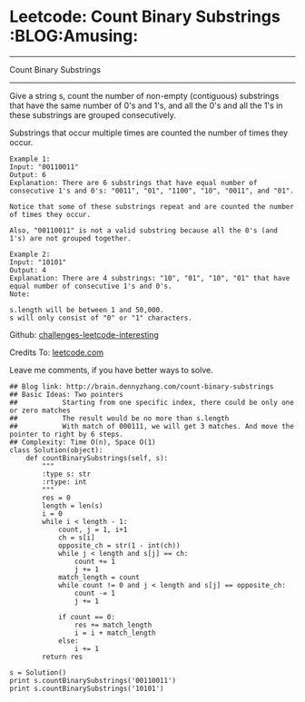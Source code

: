 # Leetcode: Count Binary Substrings     :BLOG:Amusing:


---

Count Binary Substrings  

---

Give a string s, count the number of non-empty (contiguous) substrings that have the same number of 0's and 1's, and all the 0's and all the 1's in these substrings are grouped consecutively.  

Substrings that occur multiple times are counted the number of times they occur.  

    Example 1:
    Input: "00110011"
    Output: 6
    Explanation: There are 6 substrings that have equal number of consecutive 1's and 0's: "0011", "01", "1100", "10", "0011", and "01".
    
    Notice that some of these substrings repeat and are counted the number of times they occur.
    
    Also, "00110011" is not a valid substring because all the 0's (and 1's) are not grouped together.

    Example 2:
    Input: "10101"
    Output: 4
    Explanation: There are 4 substrings: "10", "01", "10", "01" that have equal number of consecutive 1's and 0's.
    Note:
    
    s.length will be between 1 and 50,000.
    s will only consist of "0" or "1" characters.

Github: [challenges-leetcode-interesting](https://github.com/DennyZhang/challenges-leetcode-interesting/tree/master/count-binary-substrings)  

Credits To: [leetcode.com](https://leetcode.com/problems/count-binary-substrings/description/)  

Leave me comments, if you have better ways to solve.  

    ## Blog link: http://brain.dennyzhang.com/count-binary-substrings
    ## Basic Ideas: Two pointers
    ##           Starting from one specific index, there could be only one or zero matches
    ##           The result would be no more than s.length
    ##           With match of 000111, we will get 3 matches. And move the pointer to right by 6 steps.
    ## Complexity: Time O(n), Space O(1)
    class Solution(object):
        def countBinarySubstrings(self, s):
            """
            :type s: str
            :rtype: int
            """
            res = 0
            length = len(s)
            i = 0
            while i < length - 1:
                count, j = 1, i+1
                ch = s[i]
                opposite_ch = str(1 - int(ch))
                while j < length and s[j] == ch:
                    count += 1
                    j += 1
                match_length = count
                while count != 0 and j < length and s[j] == opposite_ch:
                    count -= 1
                    j += 1
    
                if count == 0:
                    res += match_length
                    i = i + match_length
                else:
                    i += 1
            return res
    
    s = Solution()
    print s.countBinarySubstrings('00110011')
    print s.countBinarySubstrings('10101')